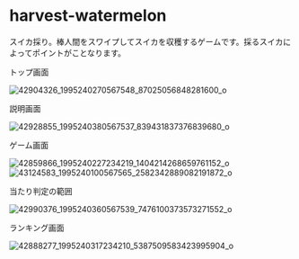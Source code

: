 # harvest-watermelon
スイカ採り。棒人間をスワイプしてスイカを収穫するゲームです。採るスイカによってポイントがことなります。

トップ画面

![42904326_1995240270567548_87025056848281600_o](https://user-images.githubusercontent.com/37768294/46336603-47e5b380-c666-11e8-9668-911e5567d00b.jpg)

説明画面

![42928855_1995240380567537_839431837376839680_o](https://user-images.githubusercontent.com/37768294/46336610-4d42fe00-c666-11e8-96bf-3d8934fc6211.jpg)

ゲーム画面

![42859866_1995240227234219_1404214268659761152_o](https://user-images.githubusercontent.com/37768294/46336642-592ec000-c666-11e8-9839-32f6c6e1bb7d.jpg)
![43124583_1995240100567565_2582342889082191872_o](https://user-images.githubusercontent.com/37768294/46336643-5cc24700-c666-11e8-89f3-33c1cdbb8032.jpg)

当たり判定の範囲

![42990376_1995240360567539_7476100373573271552_o](https://user-images.githubusercontent.com/37768294/46336651-62b82800-c666-11e8-8780-44b717b5e812.jpg)

ランキング画面

![42888277_1995240317234210_5387509583423995904_o](https://user-images.githubusercontent.com/37768294/46336662-6a77cc80-c666-11e8-85ff-30a22e1fe849.jpg)
